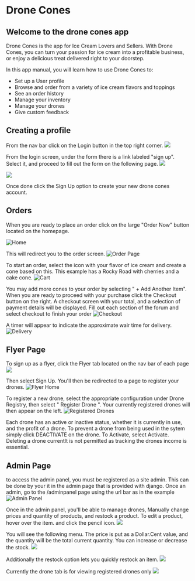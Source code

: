 # Drone Cones
## Welcome to the drone cones app
Drone Cones is the app for Ice Cream Lovers and Sellers. 
With Drone Cones, you can turn your passion for ice cream into a profitable business, or enjoy a delicious treat delivered right to your doorstep.

In this app manual, you will learn how to use Drone Cones to:

* Set up a User profile 
* Browse and order from a variety of ice cream flavors and toppings
* See an order history 
* Manage your inventory 
* Manage your drones
* Give custom feedback 

## Creating a profile 
From the nav bar click on the Login button in the top right corner.
![](./img/noLogin.png)

From the login screen, under the form there is a link labeled "sign up". Select it, and proceed to fill out the form on the following page. 
![](./img/login.png)

![](./img/signup.png)

Once done click the Sign Up option to create your new drone cones account.

## Orders 
When you are ready to place an order click on the large "Order Now" button located on the homepage. 

![Home](./img/homepage.png)

This will redirect you to the order screen.
![Order Page](./img/orderpage.png)

To start an order, select the icon with your flavor of ice cream and create a cone based on this. This example has a Rocky Road with cherries and a cake cone. 
![Cart](./img/firstOrderExample.png)

You may add more cones to your order by selecting " + Add Another Item". When you are ready to proceed with your purchase click the Checkout button on the right. A checkout screen with your total, and a selection of payment details will be displayed. 
Fill out each section of the forum and select checkout to finish your order
![Checkout](./img/checkout.png)

A timer will appear to indicate the approximate wair time for delivery.
![Delivery](./img/orderTrack.png)



## Flyer Page
To sign up as a flyer, click the Flyer tab located on the nav bar of each page 
![](./img/homepage.png)

Then select Sign Up. You'll then be redirected to a page to register your drones. 
![Flyer Home](./img/flyer.png)

To register a new drone, select the appropriate configuration under Drone Registry, then select 
" Register Drone ". Your currently registered drones will then appear on the left.
![Registered Drones](./img/drones.png)

Each drone has an active or inactive status, whether it is currently in use, and the profit of a drone. To prevent a drone from being used in the sytem simply click DEACTIVATE on the drone. To Activate, select Activate. Deleting a drone currentlt is not permitted as tracking the drones income is essential. 

## Admin Page
to access the admin panel, you must be registered as a site admin. This can be done by your it in the admin page that is provided with django. Once an admin, go to the /adminpanel page using the url bar as in the example
![Admin Panel](./img/adminPanel.PNG)


Once in the admin panel, you'll be able to manage drones, Manually change prices and quantity of products, and restock a product. To edit a product, hover over the item. and click the pencil icon.
![](./img/editItem.PNG)

You will see the following menu. The price is put as a Dollar.Cent value, and the quantity will be the total current quantity. You can increase or decrease the stock. 
![](./img/changeItem.PNG)

Additionally the restock option lets you quickly restock an item.
![](./img/restock.PNG)

Currently the drone tab is for viewing registered drones only
![](./img/droneAdmin.PNG)
